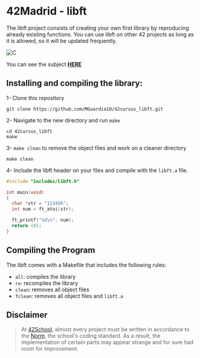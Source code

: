 # 42Madrid - libft
The libft project consists of creating your own first library by reproducing already existing functions. You can use libft on other 42 projects as long as it is allowed, so it will be updated frequently.

![C](https://img.shields.io/badge/C-a?style=for-the-badge&logo=C&color=grey)

You can see the subject [**HERE**](https://github.com/MGuardia10/42cursus/blob/main/subjects/en/libft_subject_en.pdf)

## Installing and compiling the library:

1- Clone this repository
	
	git clone https://github.com/MGuardia10/42cursus_libft.git
2- Navigate to the new directory and run `make`
	
	cd 42cursus_libft
   	make
3- `make clean` to remove the object files and work on a cleaner directory

	make clean
4- Include the libft header on your files and compile with the `libft.a` file.
```C
#include "includes/libft.h"

int main(void)
{
  char *str = "123456";
  int num = ft_atoi(str);

  ft_printf("%d\n", num);
  return (0);
}
```
## Compiling the Program
The libft comes with a Makefile that includes the following rules:

- `all`: compiles the library
- `re`: recompiles the library
- `clean`: removes all object files
- `fclean`: removes all object files and `libft.a`

## Disclaimer
> At [42School](https://en.wikipedia.org/wiki/42_(school)), almost every project must be written in accordance to the [Norm](https://github.com/MGuardia10/42cursus/blob/main/subjects/en/norm_en.pdf), the school's coding standard. As a result, the implementation of certain parts may appear strange and for sure had room for improvement.
